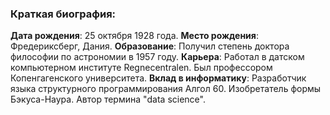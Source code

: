 ### Краткая биография:

**Дата рождения**: 25 октября 1928 года.
**Место рождения**: Фредериксберг, Дания.
**Образование**: Получил степень доктора философии по астрономии в 1957 году.
**Карьера**:
Работал в датском компьютерном институте Regnecentralen.
Был профессором Копенгагенского университета.
**Вклад в информатику**:
Разработчик языка структурного программирования Алгол 60.
Изобретатель формы Бэкуса-Наура.
Автор термина "data science".